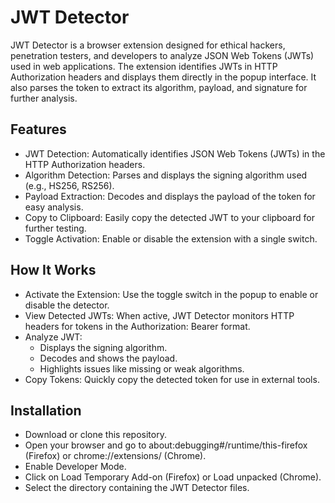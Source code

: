 # JWT Detector

JWT Detector is a browser extension designed for ethical hackers, penetration testers, and developers to analyze JSON Web Tokens (JWTs) used in web applications. The extension identifies JWTs in HTTP Authorization headers and displays them directly in the popup interface. It also parses the token to extract its algorithm, payload, and signature for further analysis.

## Features

- JWT Detection: Automatically identifies JSON Web Tokens (JWTs) in the HTTP Authorization headers.
- Algorithm Detection: Parses and displays the signing algorithm used (e.g., HS256, RS256).
- Payload Extraction: Decodes and displays the payload of the token for easy analysis.
- Copy to Clipboard: Easily copy the detected JWT to your clipboard for further testing.
- Toggle Activation: Enable or disable the extension with a single switch.

## How It Works

- Activate the Extension: Use the toggle switch in the popup to enable or disable the detector.
- View Detected JWTs: When active, JWT Detector monitors HTTP headers for tokens in the Authorization: Bearer format.
- Analyze JWT:
  - Displays the signing algorithm.
  - Decodes and shows the payload.
  - Highlights issues like missing or weak algorithms.
- Copy Tokens: Quickly copy the detected token for use in external tools.

## Installation

- Download or clone this repository.
- Open your browser and go to about:debugging#/runtime/this-firefox (Firefox) or chrome://extensions/ (Chrome).
- Enable Developer Mode.
- Click on Load Temporary Add-on (Firefox) or Load unpacked (Chrome).
- Select the directory containing the JWT Detector files.
